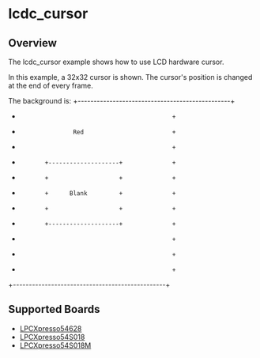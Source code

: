 # lcdc_cursor

## Overview
The lcdc_cursor example shows how to use LCD hardware cursor.

In this example, a 32x32 cursor is shown. The cursor's position is changed at
the end of every frame.

The background is:
+------------------------------------------------+
+                                                +
+                    Red                         +
+                                                +
+            +--------------------+              +
+            +                    +              +
+            +      Blank         +              +
+            +                    +              +
+            +--------------------+              +
+                                                +
+                                                +
+                                                +
+------------------------------------------------+

## Supported Boards
- [LPCXpresso54628](../../../_boards/lpcxpresso54628/driver_examples/lcdc/lcdc_cursor/example_board_readme.md)
- [LPCXpresso54S018](../../../_boards/lpcxpresso54s018/driver_examples/lcdc/lcdc_cursor/example_board_readme.md)
- [LPCXpresso54S018M](../../../_boards/lpcxpresso54s018m/driver_examples/lcdc/lcdc_cursor/example_board_readme.md)
